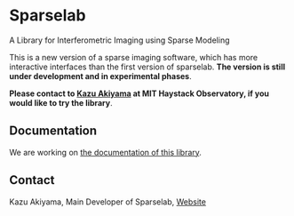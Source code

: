 # Sparselab
A Library for Interferometric Imaging using Sparse Modeling

This is a new version of a sparse imaging software, which has more interactive interfaces than the first version of sparselab. **The version is still under development and in experimental phases**.

**Please contact to [Kazu Akiyama](http://kazuakiyama.github.io/) at MIT Haystack Observatory, if you would like to try the library**.

## Documentation
We are working on [the documentation of this library](https://eht-jp.github.io/sparselab).

## Contact
Kazu Akiyama, Main Developer of Sparselab, [Website](http://kazuakiyama.github.io/)
